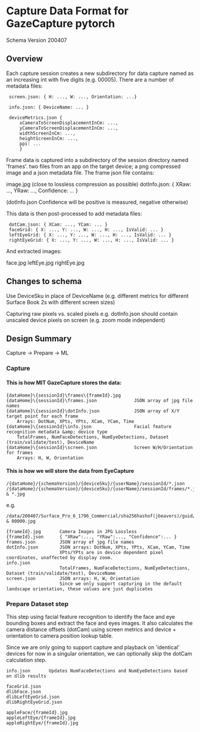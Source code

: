 # Capture Data Format for GazeCapture pytorch

Schema Version 200407

## Overview

Each capture session creates a new subdirectory for data capture named as an increasing int with five digits (e.g. 00005).  There are a number of metadata files:

```
 screen.json: { H: ..., W: ..., Orientation: ...}
 
 info.json: { DeviceName: ... }

 deviceMetrics.json {
     xCameraToScreenDisplacementInCm: ...,
     yCameraToScreenDisplacementInCm: ...,
     widthScreenInCm: ...,
     heightScreenInCm: ...,
     ppi: ...
     }
```

Frame data is captured into a subdirectory of the session directory named 'frames'.  two files from an app on the target device; a png compressed image and a json metadata file.  The frame json file contains:

 image.jpg (close to lossless compression as possible)
 dotInfo.json: { XRaw: ..., YRaw: ..., Confidence: ... }
 
 (dotInfo.json Confidence will be positive is measured, negative otherwise)

This data is then post-processed to add metadata files:

```
 dotCam.json: { XCam: ..., YCam: ... }
 faceGrid: { X: ..., Y: ..., W: ..., H: ..., IsValid: ... }
 leftEyeGrid: { X: ..., Y: ..., W: ..., H: ..., IsValid: ... }
 rightEyeGrid: { X: ..., Y: ..., W: ..., H: ..., IsValid: ... }
```
And extracted images:

 face.jpg
 leftEye.jpg
 rightEye.jpg

## Changes to schema

Use DeviceSku in place of DeviceName (e.g. different metrics for different Surface Book 2s with different screen sizes)

Capturing raw pixels vs. scaled pixels
    e.g. dotInfo.json should contain unscaled device pixels on screen (e.g. zoom mode independent)

## Design Summary

Capture -> Prepare -> ML

### Capture

#### This is how MIT GazeCapture stores the data:

```
{dataHome}\{sessionId}\frames\{frameId}.jpg
{dataHome}\{sessionId}\frames.json              JSON array of jpg file names
{dataHome}\{sessionId}\dotInfo.json             JSON array of X/Y target point for each frame
    Arrays: DotNum, XPts, YPts, XCam, YCam, Time
{dataHome}\{sessionId}\info.json                Facial feature recognition metadata &amp; device type
    TotalFrames, NumFaceDetections, NumEyeDetections, Dataset (train/validate/test), DeviceName
{dataHome}\{sessionId}\screen.json              Screen W/H/Orientation for frames
    Arrays: H, W, Orientation
```

#### This is how we will store the data from EyeCapture

    /{dataHome}/{schemaVersion}/{deviceSku}/{userName}/sessionId/*.json
    /{dataHome}/{schemaVersion}/{deviceSku}/{userName}/sessionId/frames/*.json & *.jpg

e.g.

    /data/200407/Surface_Pro_6_1796_Commercial/sha256hashof(jbeavers)/guid/frames/00000.json & 00000.jpg

```
{frameId}.jpg       Camera Images in JPG Lossless
{frameId}.json      { "XRaw":..., "YRaw":..., "Confidence":... }
frames.json         JSON array of jpg file names
dotInfo.json        JSON arrays: DotNum, XPts, YPts, XCam, YCam, Time
                    XPts/YPts are in device dependent pixel coordinates, unaffected by display zoom.
info.json
                    TotalFrames, NumFaceDetections, NumEyeDetections, Dataset (train/validate/test), DeviceName
screen.json         JSON arrays: H, W, Orientation
                    Since we only support capturing in the default landscape orientation, these values are just duplicates
```

### Prepare Dataset step

This step using facial feature recognition to identify the face and eye bounding boxes and extract the face and eyes images.  It also calculates the camera distance offsets (dotCam) using screen metrics and device + orientation to camera position lookup table.

Since we are only going to support capture and playback on 'identical' devices for now in a singular orientation, we can optionally skip the dotCam calculation step.

```
info.json       Updates NumFaceDetections and NumEyeDetections based on dlib results

faceGrid.json
dlibFace.json
dlibLeftEyeGrid.json
dlibRightEyeGrid.json

appleFace/{frameId}.jpg
appleLeftEye/{frameId}.jpg
appleRightEye/{frameId}.jpg
```
